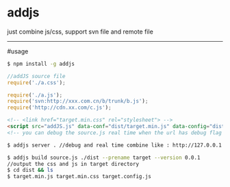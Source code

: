 # addjs
just combine js/css, support svn file and remote file

----

#usage

```bash
$ npm install -g addjs
```

```js
//addJS source file
require('./a.css');

require('./a.js');
require('svn:http://xxx.com.cn/b/trunk/b.js');
require('http://cdn.xx.com/c.js');
```

```html
<!-- <link href="target.min.css" rel="stylesheet"> -->
<script src="addJS.js" data-conf="dist/target.min.js" data-config="dist/target.config.js"></script>
<!-- you can debug the source.js real time when the url has debug flag : http://demo.com/demo.html?debug=/source.js -->
```

```bash
$ addjs server . //debug and real time combine like : http://127.0.0.1:7575/combine?file=/source.js
```

```bash
$ addjs build source.js ./dist --prename target --version 0.0.1
//output the css and js in target directory
$ cd dist && ls
$ target.min.js target.min.css target.config.js
```
